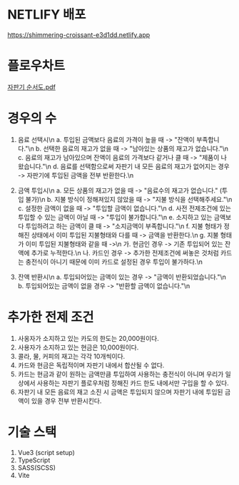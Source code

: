 # NETLIFY 배포

https://shimmering-croissant-e3d1dd.netlify.app

# 플로우차트

[자판기 순서도.pdf](https://github.com/wong0220/vending-machine/files/12266870/default.pdf)

# 경우의 수

1.  음료 선택시\n
    a. 투입된 금액보다 음료의 가격이 높을 때 -> "잔액이 부족합니다."\n
    b. 선택한 음료의 재고가 없을 때 -> "남아있는 상품의 재고가 없습니다."\n
    c. 음료의 재고가 남아있으며 잔액이 음료의 가격보다 같거나 클 때 -> "제품이 나왔습니다."\n
    d. 음료를 선택함으로써 자판기 내 모든 음료의 재고가 없어지는 경우 -> 자판기에 투입된 금액을 전부 반환한다.\n

3.  금액 투입시\n
    a. 모든 상품의 재고가 없을 때 -> "음료수의 재고가 없습니다." (투입 불가)\n
    b. 지불 방식이 정해져있지 않았을 때 -> "지불 방식을 선택해주세요."\n
    c. 설정한 금액이 없을 때 -> "투입할 금액이 없습니다."\n
    d. 사전 전제조건에 있는 투입할 수 있는 금액이 아닐 때 -> "투입이 불가합니다."\n
    e. 소지하고 있는 금액보다 투입하려고 하는 금액이 클 때 -> "소지금액이 부족합니다."\n
    f. 지불 형태가 정해진 상태에서 이미 투입된 지불형태와 다를 때 -> 금액을 반환한다.\n
    g. 지불 형태가 이미 투입된 지불형태와 같을 때 ->\n
    가. 현금인 경우 -> 기존 투입되어 있는 잔액에 추가로 누적한다.\n
    나. 카드인 경우 -> 추가한 전제조건에 써놓은 것처럼 카드는 충전식이 아니기 때문에 이미 카드로 설정된 경우 투입이 불가하다.\n

4.  잔액 반환시\n
    a. 투입되어있는 금액이 있는 경우 -> "금액이 반환되었습니다."\n
    b. 투입되어있는 금액이 없을 경우 -> "반환할 금액이 없습니다."\n

# 추가한 전제 조건

1.  사옹자가 소지하고 있는 카도의 한도는 20,000원이다.
2.  사용자가 소지하고 있는 현금은 10,000원이다.
3.  콜라, 물, 커피의 재고는 각각 10개씩이다.
4.  카드와 현금은 독립적이며 자판기 내에서 합산될 수 없다.
5.  카드는 현금과 같이 원하는 금액만큼 투입하여 사용하는 충전식이 아니며 우리가 일상에서 사용하는 자판기 플로우처럼 정해진 카드 한도 내에서만 구입을 할 수 있다.
6.  자판기 내 모든 음료의 재고 소진 시 금액은 투입되지 않으며 자판기 내에 투입된 금액이 있을 경우 전부 반환시킨다.

# 기술 스택

1.  Vue3 (script setup)
2.  TypeScript
3.  SASS(SCSS)
4.  Vite
